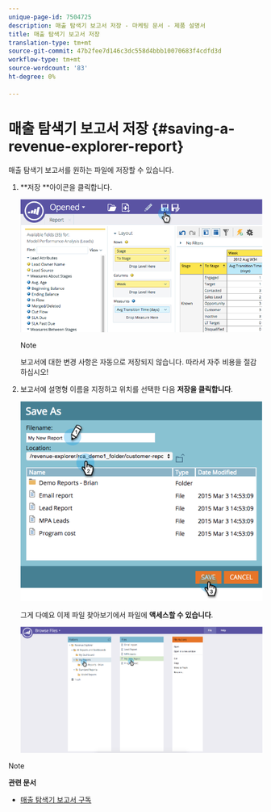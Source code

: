 ```yaml
---
unique-page-id: 7504725
description: 매출 탐색기 보고서 저장 - 마케팅 문서 - 제품 설명서
title: 매출 탐색기 보고서 저장
translation-type: tm+mt
source-git-commit: 47b2fee7d146c3dc558d4bbb10070683f4cdfd3d
workflow-type: tm+mt
source-wordcount: '83'
ht-degree: 0%

---
```



# 매출 탐색기 보고서 저장 {#saving-a-revenue-explorer-report}

매출 탐색기 보고서를 원하는 파일에 저장할 수 있습니다.

1. **저장 **아이콘을 클릭합니다.

   ![](assets/image2015-3-25-17-3a8-3a49.png)

   >[!NOTE]
   >
   >보고서에 대한 변경 사항은 자동으로 저장되지 않습니다. 따라서 자주 비용을 절감하십시오!

1. 보고서에 설명형 이름을 지정하고 위치를 선택한 다음 **저장을 클릭합니다**.

   ![](assets/image2015-3-26-13-3a30-3a33.png)

   그게 다예요 이제 파일 찾아보기에서 파일에 **액세스할 수 있습니다**.

   ![](assets/image2015-3-27-11-3a32-3a51.png)

>[!NOTE]
>
>**관련 문서**
>
>* [매출 탐색기 보고서 구독](subscribe-to-a-revenue-explorer-report.md)

>



